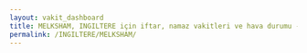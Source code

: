 ```yaml
---
layout: vakit_dashboard
title: MELKSHAM, INGILTERE için iftar, namaz vakitleri ve hava durumu - ilçe/eyalet seç
permalink: /INGILTERE/MELKSHAM/
---
```


<script type="text/javascript">
  var GLOBAL_COUNTRY = 'INGILTERE';
  var GLOBAL_CITY = 'MELKSHAM';
  var GLOBAL_STATE = '';
  var lat = 72;
  var lon = 21;
</script>
